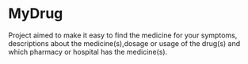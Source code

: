 # MyDrug
Project aimed to make it easy to find the medicine for your symptoms, descriptions about the medicine(s),dosage or usage of the drug(s) and which pharmacy or hospital has the medicine(s).
